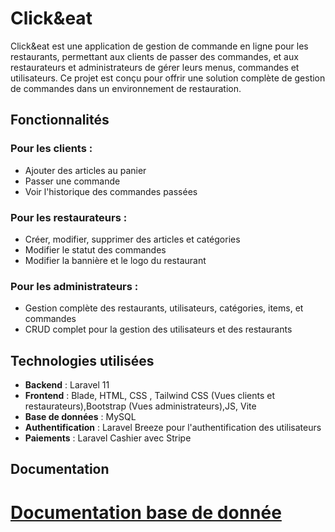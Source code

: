 # Click&eat

Click&eat est une application de gestion de commande en ligne pour les restaurants, permettant aux clients de passer des commandes, et aux restaurateurs et administrateurs de gérer leurs menus, commandes et utilisateurs. Ce projet est conçu pour offrir une solution complète de gestion de commandes dans un environnement de restauration.

## Fonctionnalités

### Pour les clients :
- Ajouter des articles au panier
- Passer une commande
- Voir l'historique des commandes passées

### Pour les restaurateurs :
- Créer, modifier, supprimer des articles et catégories
- Modifier le statut des commandes
- Modifier la bannière et le logo du restaurant

### Pour les administrateurs :
- Gestion complète des restaurants, utilisateurs, catégories, items, et commandes
- CRUD complet pour la gestion des utilisateurs et des restaurants

## Technologies utilisées

- **Backend** : Laravel 11
- **Frontend** : Blade, HTML, CSS , Tailwind CSS (Vues clients et restaurateurs),Bootstrap (Vues administrateurs),JS, Vite
- **Base de données** : MySQL
- **Authentification** : Laravel Breeze pour l'authentification des utilisateurs
- **Paiements** : Laravel Cashier avec Stripe

## Documentation

# [Documentation base de donnée](https://portfolio.mattisbabin.fr/realisations/clickneat/documentation)




